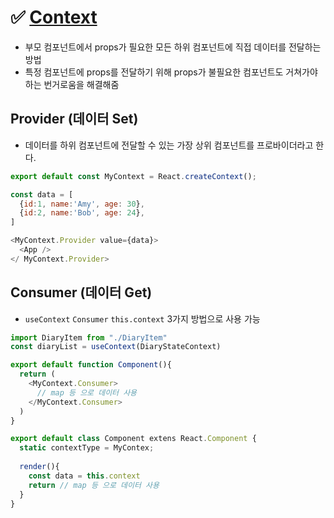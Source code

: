 # ✅ [Context](https://ko.reactjs.org/docs/context.html)
* 부모 컴포넌트에서 props가 필요한 모든 하위 컴포넌트에 직접 데이터를 전달하는 방법
* 특정 컴포넌트에 props를 전달하기 위해 props가 불필요한 컴포넌트도 거쳐가야 하는 번거로움을 해결해줌
## Provider (데이터 Set)
* 데이터를 하위 컴포넌트에 전달할 수 있는 가장 상위 컴포넌트를 프로바이더라고 한다.
```js
export default const MyContext = React.createContext();
```
```js
const data = [
  {id:1, name:'Amy', age: 30},
  {id:2, name:'Bob', age: 24},
]

<MyContext.Provider value={data}>
  <App />
</ MyContext.Provider>
```
## Consumer (데이터 Get)
* `useContext` `Consumer` `this.context` 3가지 방법으로 사용 가능
```js
import DiaryItem from "./DiaryItem"
const diaryList = useContext(DiaryStateContext)
```
```js
export default function Component(){
  return (
    <MyContext.Consumer>
      // map 등 으로 데이터 사용 
    </MyContext.Consumer>
  )
}
```
```js
export default class Component extens React.Component {
  static contextType = MyContex;
  
  render(){
    const data = this.context
    return // map 등 으로 데이터 사용 
  }
}
```
